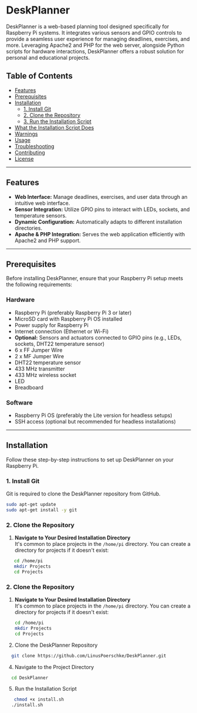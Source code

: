 # DeskPlanner

DeskPlanner is a web-based planning tool designed specifically for Raspberry Pi systems. It integrates various sensors and GPIO controls to provide a seamless user experience for managing deadlines, exercises, and more. Leveraging Apache2 and PHP for the web server, alongside Python scripts for hardware interactions, DeskPlanner offers a robust solution for personal and educational projects.

## Table of Contents

- [Features](#features)
- [Prerequisites](#prerequisites)
- [Installation](#installation)
  - [1. Install Git](#1-install-git)
  - [2. Clone the Repository](#2-clone-the-repository)
  - [3. Run the Installation Script](#3-run-the-installation-script)
- [What the Installation Script Does](#what-the-installation-script-does)
- [Warnings](#warnings)
- [Usage](#usage)
- [Troubleshooting](#troubleshooting)
- [Contributing](#contributing)
- [License](#license)

---

## Features

- **Web Interface:** Manage deadlines, exercises, and user data through an intuitive web interface.  
- **Sensor Integration:** Utilize GPIO pins to interact with LEDs, sockets, and temperature sensors.  
- **Dynamic Configuration:** Automatically adapts to different installation directories.  
- **Apache & PHP Integration:** Serves the web application efficiently with Apache2 and PHP support.

---

## Prerequisites

Before installing DeskPlanner, ensure that your Raspberry Pi setup meets the following requirements:

### Hardware

- Raspberry Pi (preferably Raspberry Pi 3 or later)  
- MicroSD card with Raspberry Pi OS installed  
- Power supply for Raspberry Pi  
- Internet connection (Ethernet or Wi-Fi)  
- **Optional:** Sensors and actuators connected to GPIO pins (e.g., LEDs, sockets, DHT22 temperature sensor)
- 6 x FF Jumper Wire
- 2 x MF Jumper Wire
- DHT22 temperature sensor
- 433 MHz transmitter
- 433 MHz wireless socket
- LED
- Breadboard

### Software

- Raspberry Pi OS (preferably the Lite version for headless setups)  
- SSH access (optional but recommended for headless installations)

---

## Installation

Follow these step-by-step instructions to set up DeskPlanner on your Raspberry Pi.

### 1. Install Git

Git is required to clone the DeskPlanner repository from GitHub.

```bash
sudo apt-get update
sudo apt-get install -y git
```
### 2. Clone the Repository

1. **Navigate to Your Desired Installation Directory**  
   It's common to place projects in the `/home/pi` directory. You can create a directory for projects if it doesn't exist:
```bash
   cd /home/pi
   mkdir Projects
   cd Projects
```
### 2. Clone the Repository

1. **Navigate to Your Desired Installation Directory**  
   It's common to place projects in the `/home/pi` directory. You can create a directory for projects if it doesn't exist:
   ```bash
   cd /home/pi
   mkdir Projects
   cd Projects
   ```   
3. Clone the DeskPlanner Repository
```bash
  git clone https://github.com/LinusPoerschke/DeskPlanner.git

```
4. Navigate to the Project Directory
```bash
  cd DeskPlanner
```

5. Run the Installation Script
```bash
   chmod +x install.sh
  ./install.sh
```
